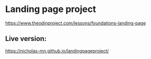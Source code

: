 # Landing page project

https://www.theodinproject.com/lessons/foundations-landing-page

## Live version:

https://nicholas-mn.github.io/landingpageproject/